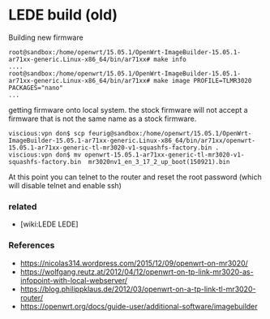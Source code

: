 # LEDE build (old)

Building new firmware
	
	root@sandbox:/home/openwrt/15.05.1/OpenWrt-ImageBuilder-15.05.1-ar71xx-generic.Linux-x86_64/bin/ar71xx# make info
	....
	root@sandbox:/home/openwrt/15.05.1/OpenWrt-ImageBuilder-15.05.1-ar71xx-generic.Linux-x86_64/bin/ar71xx# make image PROFILE=TLMR3020 PACKAGES="nano"
	...
	
getting firmware onto local system.
the stock firmware will not accept a firmware that is not the same name as a stock firmware.
	
	viscious:vpn don$ scp feurig@sandbox:/home/openwrt/15.05.1/OpenWrt-ImageBuilder-15.05.1-ar71xx-generic.Linux-x86_64/bin/ar71xx/openwrt-15.05.1-ar71xx-generic-tl-mr3020-v1-squashfs-factory.bin .
	viscious:vpn don$ mv openwrt-15.05.1-ar71xx-generic-tl-mr3020-v1-squashfs-factory.bin  mr3020nv1_en_3_17_2_up_boot(150921).bin
	
At this point you can telnet to the router and reset the root password (which will disable telnet and enable ssh)
### related
* [wiki:LEDE LEDE]
### References
* https://nicolas314.wordpress.com/2015/12/09/openwrt-on-mr3020/
* https://wolfgang.reutz.at/2012/04/12/openwrt-on-tp-link-mr3020-as-infopoint-with-local-webserver/
* https://blog.philippklaus.de/2012/03/openwrt-on-a-tp-link-tl-mr3020-router/
* https://openwrt.org/docs/guide-user/additional-software/imagebuilder
